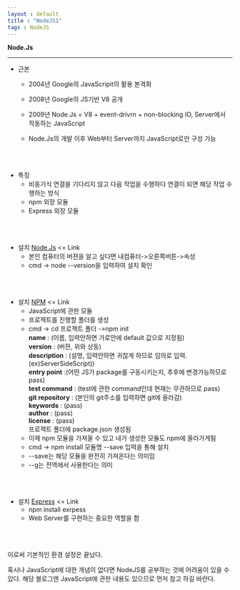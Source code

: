 ```yaml
---
layout : default
title : "NodeJS1"
tags : NodeJS
---
```



**Node.Js**
<hr>

- 근본
	- 2004년 Google의 JavaScripit의 활용 본격화
    
	- 2008년 Google의 JS기반 V8 공개
	
  - 2009년 Node.Js = V8 + event-drivrn + non-blocking IO, Server에서 작동하는 JavaScript
	
  - Node.Js의 개발 이후 Web부터 Server까지 JavaScript로만 구성 가능
<br>
<br>

- 특징
	- 비동기식
	연결을 기다리지 않고 다음 작업을 수행하다 연결이 되면 해당 작업 수행하는 방식 
	- npm
	외장 모듈
    - Express
    외장 모듈
<br>
<br>

- 설치 [Node.Js](https://nodejs.org/en/) <= Link
    - 본인 컴퓨터의 버젼을 알고 싶다면 내컴퓨터->오른쪽버튼->속성
    - cmd -> node --version을 입력하여 설치 확인
<br>
<br>

- 설치 [NPM](https://www.npmjs.com/) <= Link
    - JavaScript에 관한 모듈
    - 프로젝트를 진행할 폴더를 생성
    - cmd -> cd 프로젝트 폴더 ->npm init<br>
    **name** : (이름, 입력안하면 가로안에 default 값으로 지정됨)<br>
    **version** : (버젼, 위와 상동)<br>
    **description** : (설명, 입력안하면 귀찮게 하므로 임의로 입력.(ex)ServerSideScript))<br>
    **entry point** :(어떤 JS가 package를 구동시키는지, 추후에 변경가능하므로 pass)<br>
    **test command** : (test에 관한 command인데 현재는 무관하므로 pass)<br>
    **git repository** : (본인의 git주소를 입력하면 git에 올라감)<br>
    **keywords** : (pass)<br>
    **author** : (pass)<br>
    **license** : (pass)<br>
    프로젝트 폴더에 package.json 생성됨<br>
    - 이제 npm 모듈을 가져올 수 있고 내가 생성한 모듈도 npm에 올라가게됨
    - cmd -> npm install 모듈명 --save 입력을 통해 설치
    - --save는 해당 모듈을 완전히 가져온다는 의미임
    - --g는 전역에서 사용한다는 의미
<br>
<br>

- 설치 [Express](https://Expressjs.com/) <= Link
    - npm install exrpess
    - Web Server를 구현하는 중요한 역할을 함

<br>
<br>


이로써 기본적인 환경 설정은 끝났다.<br>

혹시나 JavaScript에 대한 개념이 없다면 NodeJS를 공부하는 것에 어려움이 있을 수 있다.
해당 블로그엔 JavaScript에 관한 내용도 있으므로 먼저 참고 하길 바란다.
